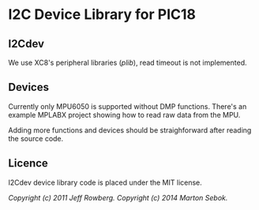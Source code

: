 # I2C Device Library for PIC18

## I2Cdev
We use XC8's peripheral libraries (_plib_), read timeout is not implemented.

## Devices
Currently only MPU6050 is supported without DMP functions. There's an example MPLABX project showing how to read raw data from the MPU.

Adding more functions and devices should be straighforward after reading the source code.

## Licence
I2Cdev device library code is placed under the MIT license.

_Copyright (c) 2011 Jeff Rowberg. Copyright (c) 2014 Marton Sebok._
